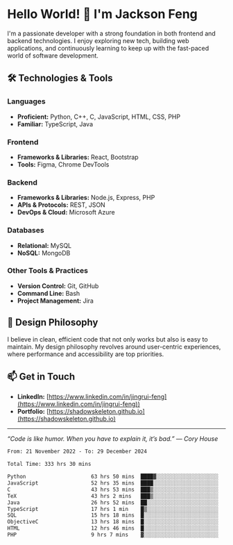 # Hello World! 👋 I'm Jackson Feng

I'm a passionate developer with a strong foundation in both frontend and backend technologies. I enjoy exploring new tech, building web applications, and continuously learning to keep up with the fast-paced world of software development.

## 🛠 Technologies & Tools

### Languages
- **Proficient:** Python, C++, C, JavaScript, HTML, CSS, PHP
- **Familiar:** TypeScript, Java

### Frontend
- **Frameworks & Libraries:** React, Bootstrap
- **Tools:** Figma, Chrome DevTools

### Backend
- **Frameworks & Libraries:** Node.js, Express, PHP
- **APIs & Protocols:** REST, JSON
- **DevOps & Cloud:** Microsoft Azure

### Databases
- **Relational:** MySQL
- **NoSQL:** MongoDB

### Other Tools & Practices
- **Version Control:** Git, GitHub
- **Command Line:** Bash
- **Project Management:** Jira


## 🎨 Design Philosophy

I believe in clean, efficient code that not only works but also is easy to maintain. My design philosophy revolves around user-centric experiences, where performance and accessibility are top priorities.

## 📫 Get in Touch

- **LinkedIn:** [https://www.linkedin.com/in/jingrui-feng](https://www.linkedin.com/in/jingrui-feng))
- **Portfolio:** [https://shadowskeleton.github.io](https://shadowskeleton.github.io)

---

*“Code is like humor. When you have to explain it, it’s bad.” — Cory House*



<!--START_SECTION:waka-->

```txt
From: 21 November 2022 - To: 29 December 2024

Total Time: 333 hrs 30 mins

Python                     63 hrs 50 mins  ████▓░░░░░░░░░░░░░░░░░░░░   19.14 %
JavaScript                 52 hrs 35 mins  ████░░░░░░░░░░░░░░░░░░░░░   15.77 %
C                          43 hrs 53 mins  ███▒░░░░░░░░░░░░░░░░░░░░░   13.16 %
TeX                        43 hrs 2 mins   ███▒░░░░░░░░░░░░░░░░░░░░░   12.91 %
Java                       26 hrs 52 mins  ██░░░░░░░░░░░░░░░░░░░░░░░   08.06 %
TypeScript                 17 hrs 1 min    █▒░░░░░░░░░░░░░░░░░░░░░░░   05.10 %
SQL                        15 hrs 18 mins  █░░░░░░░░░░░░░░░░░░░░░░░░   04.59 %
ObjectiveC                 13 hrs 18 mins  █░░░░░░░░░░░░░░░░░░░░░░░░   03.99 %
HTML                       12 hrs 46 mins  █░░░░░░░░░░░░░░░░░░░░░░░░   03.83 %
PHP                        9 hrs 7 mins    ▓░░░░░░░░░░░░░░░░░░░░░░░░   02.74 %
```

<!--END_SECTION:waka-->

